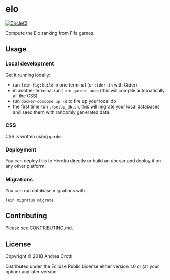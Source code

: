 # elo

[![CircleCI](https://circleci.com/gh/AndreaCrotti/elo/tree/master.svg?style=svg)](https://circleci.com/gh/AndreaCrotti/elo/tree/master)

Compute the Elo ranking from Fifa games.

## Usage

### Local development

Get it running locally:

- run `lein fig:build` in one terminal (or `cider-in` with Cider)
- in another terminal run `lein garden auto` (this will compile
  automatically all the CSS)
- run `docker-compose up -d` to fire up your local db
- the first time run `./setup_db.sh`, this will migrate your local
  databases and seed them with randomly generated data

### CSS

CSS is written using `garden`

### Deployment

You can deploy this to Heroku directly or build an uberjar and deploy it on any other platform.

### Migrations

You can run database migrations with:

    lein migratus migrate

## Contributing

Please see [CONTRIBUTING.md][1].

[1]: https://github.com/AndreaCrotti/elo/blob/master/CONTRIBUTING.md

## License

Copyright © 2018 Andrea Crotti

Distributed under the Eclipse Public License either version 1.0 or (at
your option) any later version.
